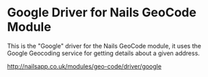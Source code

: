 # Google Driver for Nails GeoCode Module

This is the "Google" driver for the Nails GeoCode module, it uses the Google Geocoding service for getting details about a given address.

http://nailsapp.co.uk/modules/geo-code/driver/google
